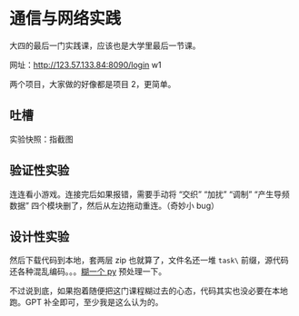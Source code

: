 # 通信与网络实践

大四的最后一门实践课，应该也是大学里最后一节课。

网址：<http://123.57.133.84:8090/login> w1

两个项目，大家做的好像都是项目 2，更简单。

## 吐槽

实验快照：指截图

## 验证性实验

连连看小游戏。连接完后如果报错，需要手动将 “交织” “加扰” “调制” “产生导频数据” 四个模块删了，然后从左边拖动重连。（奇妙小 bug）

## 设计性实验

然后下载代码到本地，套两层 zip 也就算了，文件名还一堆 `task\` 前缀，源代码还各种混乱编码。。。[糊一个 py](./preprocess.py) 预处理一下。

不过说到底，如果抱着随便把这门课程糊过去的心态，代码其实也没必要在本地跑。GPT 补全即可，至少我是这么认为的。

